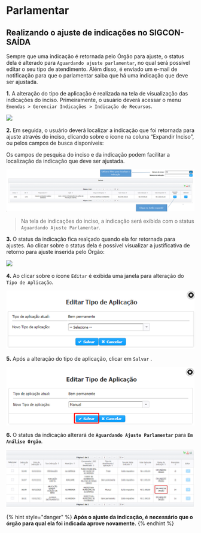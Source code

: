 # Parlamentar

## Realizando o ajuste de indicações no SIGCON-SAÍDA

Sempre que uma indicação é retornada pelo Órgão para ajuste, o status dela é alterado para `Aguardando ajuste parlamentar`, no qual será possível editar o seu tipo de atendimento. Além disso, é enviado um e-mail de notificação para que o parlamentar saiba que há uma indicação que deve ser ajustada.

**1.** A alteração do tipo de aplicação é realizada na tela de visualização das indicações do inciso. Primeiramente, o usuário deverá acessar o menu `Emendas > Gerenciar Indicações > Indicação de Recursos`.

![](../../.gitbook/assets/indicar\_recursos.png)

**2.** Em seguida, o usuário deverá localizar a indicação que foi retornada para ajuste através do inciso, clicando sobre o ícone na coluna “Expandir Inciso”, ou pelos campos de busca disponíveis:

Os campos de pesquisa do inciso e da indicação podem facilitar a localização da indicação que deve ser ajustada.

![](<../../.gitbook/assets/image (227) (1).png>)

> Na tela de indicações do inciso, a indicação será exibida com o status `Aguardando Ajuste Parlamentar`.

**3.** O status da indicação fica realçado quando ela for retornada para ajustes. Ao clicar sobre o status dela é possível visualizar a justificativa de retorno para ajuste inserida pelo Órgão:

![](../../.gitbook/assets/visualizar\_justificativa\_tipo.png)

**4.** Ao clicar sobre o ícone `Editar` é exibida uma janela para alteração do `Tipo de Aplicação`.

![](<../../.gitbook/assets/image (436) (1).png>)

**5.** Após a alteração do tipo de aplicação, clicar em `Salvar` .&#x20;

![](<../../.gitbook/assets/image (418).png>)

**6.** O status da indicação alterará de **`Aguardando Ajuste Parlamentar`** para **`Em Análise Órgão`**.

![](<../../.gitbook/assets/image (429).png>)

{% hint style="danger" %}
**Após o ajuste da indicação, é necessário que o órgão para qual ela foi indicada aprove novamente.**
{% endhint %}
